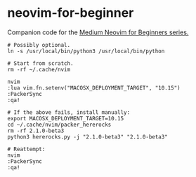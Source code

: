 # neovim-for-beginner

Companion code for the [Medium Neovim for Beginners series.](https://alpha2phi.medium.com/learn-neovim-the-practical-way-8818fcf4830f#545a)

```shell
# Possibly optional.
ln -s /usr/local/bin/python3 /usr/local/bin/python

# Start from scratch.
rm -rf ~/.cache/nvim

nvim
:lua vim.fn.setenv("MACOSX_DEPLOYMENT_TARGET", "10.15")
:PackerSync
:qa!

# If the above fails, install manually:
export MACOSX_DEPLOYMENT_TARGET=10.15
cd ~/.cache/nvim/packer_hererocks
rm -rf 2.1.0-beta3
python3 hererocks.py -j "2.1.0-beta3" "2.1.0-beta3"

# Reattempt:
nvim
:PackerSync
:qa!
```
